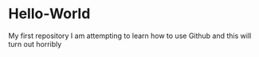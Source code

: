# Hello-World
My first repository
I am attempting to learn how to use Github and this will turn out horribly
